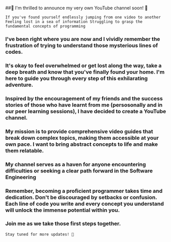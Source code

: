 ##🎥 I'm thrilled to announce my very own YouTube channel soon! 🎉

`If you've found yourself endlessly jumping from one video to another
Feeling lost in a sea of information
Struggling to grasp the fundamental concepts of programming` 

### I've been right where you are now and I vividly remember the frustration of trying to understand those mysterious lines of codes. 

### It's okay to feel overwhelmed or get lost along the way, take a deep breath and know that you've finally found your home. I'm here to guide you through every step of this exhilarating adventure.

### Inspired by the encouragement of my friends and the success stories of those who have learnt from me (persosonally and in our peer learning sessions), I have decided to create a YouTube channel. 

### My mission is to provide comprehensive video guides that break down complex topics, making them accessible at your own pace. I want to bring abstract concepts to life and make them relatable.

### My channel serves as a haven for anyone encountering difficulties or seeking a clear path forward in the Software Engineering

### Remember, becoming a proficient programmer takes time and dedication. Don't be discouraged by setbacks or confusion. Each line of code you write and every concept you understand will unlock the immense potential within you.

### Join me as we take those first steps together.

`Stay tuned for more updates! 🚀`
